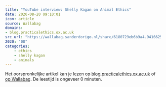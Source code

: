 ```yaml
---
title: "YouTube interview: Shelly Kagan on Animal Ethics"
date: 2020-08-20 09:10:01
icon: article
source: Wallabag
domains:
- blog.practicalethics.ox.ac.uk
src_url: "https://wallabag.sanderdorigo.nl/share/6180729eb6b9a4.94166252"
2020: "08"
categories:
    - ethics
    - shelly kagan
    - animals
---
```

Het oorspronkelijke artikel kan je lezen op [blog.practicalethics.ox.ac.uk](http://blog.practicalethics.ox.ac.uk/2017/04/youtube-interview-shelly-kagan-on-animal-ethics/) of [op Wallabag](https://wallabag.sanderdorigo.nl/share/6180729eb6b9a4.94166252). De leestijd is ongeveer 0 minuten.